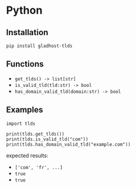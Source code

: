 # Python

## Installation

```
pip install gladhost-tlds
```

## Functions

- `get_tlds() -> list[str]`
- `is_valid_tld(tld:str) -> bool`
- `has_domain_valid_tld(domain:str) -> bool`

## Examples

```
import tlds

print(tlds.get_tlds())
print(tlds.is_valid_tld("com"))
print(tlds.has_domain_valid_tld("example.com"))
```

expected results:

- `['com', 'fr', ...]`
- `true`
- `true`
